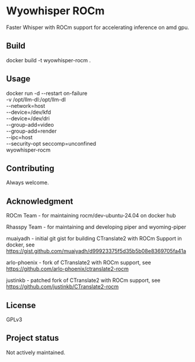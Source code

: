 # Wyowhisper ROCm

Faster Whisper with ROCm support for accelerating inference on amd gpu.

## Build
docker build -t wyowhisper-rocm .

## Usage
docker run -d --restart on-failure \
 -v /opt/llm-dl:/opt/llm-dl \
 --network=host \
 --device=/dev/kfd \
 --device=/dev/dri \
 --group-add=video \
 --group-add=render \
 --ipc=host \
 --security-opt seccomp=unconfined \
 wyowhisper-rocm

## Contributing
Always welcome.

## Acknowledgment
ROCm Team - for maintaining rocm/dev-ubuntu-24.04 on docker hub

Rhasspy Team - for maintaining and developing piper and wyoming-piper

muaiyadh - initial git gist for building CTranslate2 with ROCm Support in docker, see https://gist.github.com/muaiyadh/d99923375f5d35b5b08e8369705fa41a

arlo-phoenix - fork of CTranslate2 with ROCm support, see https://github.com/arlo-phoenix/ctranslate2-rocm

justinkb - patched fork of CTranslate2 with ROCm support, see https://github.com/justinkb/CTranslate2-rocm

## License
GPLv3

## Project status
Not actively maintained.
